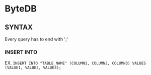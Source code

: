 # ByteDB

## SYNTAX
Every query has to end with ';' 

### INSERT INTO
  EX. ```INSERT INTO "TABLE_NAME" (COLUMN1, COLUMN2, COLUMN3) VALUES (VALUE1, VALUE2, VALUE3);```
